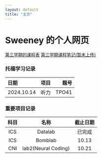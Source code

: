 ```yaml
---
layout: default
title: "主页"
---
```


# Sweeney 的个人网页  
[第三学期的课程表](课程表3.0.xlsx)
[第三学期课程笔记(暂未上传)](./课程笔记3/DSA-program/pre-post-erous.cpp)

### 托福学习记录
| 日期         | 项目 | 题号  |
|:------------|:----:|------:|
| 2024.10.14  | 听力  | TPO41 |

### 重要项目记录
| 科目 | 名称         | 截止日期 |
|:----:|:------------:|:-------:|
| ICS  | Datalab     | 已完成   |
| ICS  | Bomblab     | 10.13   |
| CNI  | lab2(Neural Coding) | 10.21   |
